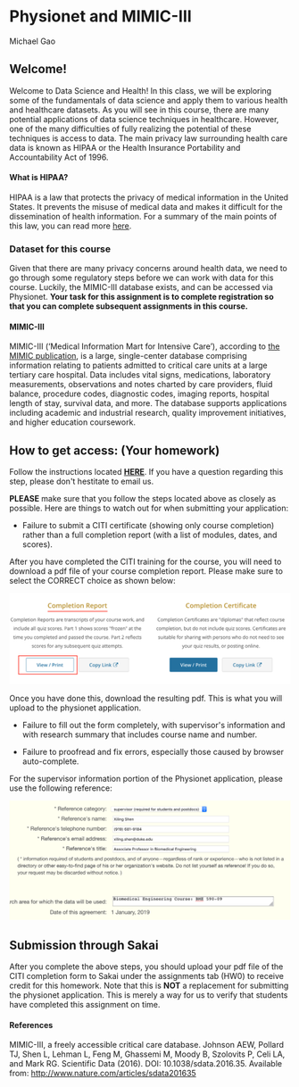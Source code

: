 
# Physionet and MIMIC-III
Michael Gao

## Welcome!

Welcome to Data Science and Health! In this class, we will be exploring some of the fundamentals of data science and apply them to various health and healthcare datasets. As you will see in this course, there are many potential applications of data science techniques in healthcare. However, one of the many difficulties of fully realizing the potential of these techniques is access to data. The main privacy law surrounding health care data is known as HIPAA or the Health Insurance Portability and Accountability Act of 1996. 

#### What is HIPAA?

HIPAA is a law that protects the privacy of medical information in the United States. It prevents the misuse of medical data and makes it difficult for the dissemination of health information. For a summary of the main points of this law, you can read more [here](https://www.hhs.gov/hipaa/for-professionals/security/laws-regulations/index.html).

### Dataset for this course

Given that there are many privacy concerns around health data, we need to go through some regulatory steps before we can work with data for this course. Luckily, the MIMIC-III database exists, and can be accessed via Physionet. **Your task for this assignment is to complete registration so that you can complete subsequent assignments in this course.** 

#### MIMIC-III

MIMIC-III (‘Medical Information Mart for Intensive Care’), according to [the MIMIC publication](https://www.nature.com/articles/sdata201635), is a large, single-center database comprising information relating to patients admitted to critical care units at a large tertiary care hospital. Data includes vital signs, medications, laboratory measurements, observations and notes charted by care providers, fluid balance, procedure codes, diagnostic codes, imaging reports, hospital length of stay, survival data, and more. The database supports applications including academic and industrial research, quality improvement initiatives, and higher education coursework.

## How to get access: (Your homework)

Follow the instructions located [**HERE**](https://mimic.physionet.org/gettingstarted/access/). If you have a question regarding this step, please don't hestitate to email us.

**PLEASE** make sure that you follow the steps located above as closely as possible. Here are things to watch out for when submitting your application:


 * Failure to submit a CITI certificate (showing only course completion) rather than a full completion report (with a list of modules, dates, and scores).

After you have completed the CITI training for the course, you will need to download a pdf file of your course completion report. Please make sure to select the CORRECT choice as shown below:

![img](img/cert.png)

Once you have done this, download the resulting pdf. This is what you will upload to the physionet application. 

 * Failure to fill out the form completely, with supervisor's information and with research summary that includes course name and number.

 * Failure to proofread and fix errors, especially those caused by browser auto-complete.

For the supervisor information portion of the Physionet application, please use the following reference:


![img](img/reference.png)


## Submission through Sakai

After you complete the above steps, you should upload your pdf file of the CITI completion form to Sakai under the assignments tab (HW0) to receive credit for this homework. Note that this is **NOT** a replacement for submitting the physionet application. This is merely a way for us to verify that students have completed this assignment on time.

#### References
MIMIC-III, a freely accessible critical care database. Johnson AEW, Pollard TJ, Shen L, Lehman L, Feng M, Ghassemi M, Moody B, Szolovits P, Celi LA, and Mark RG. Scientific Data (2016). DOI: 10.1038/sdata.2016.35. Available from: http://www.nature.com/articles/sdata201635
